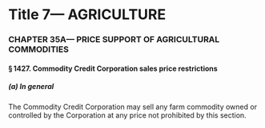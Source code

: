 
# Title 7— AGRICULTURE
### CHAPTER 35A— PRICE SUPPORT OF AGRICULTURAL COMMODITIES
#### § 1427. Commodity Credit Corporation sales price restrictions
##### (a) In general

The Commodity Credit Corporation may sell any farm commodity owned or controlled by the Corporation at any price not prohibited by this section.
